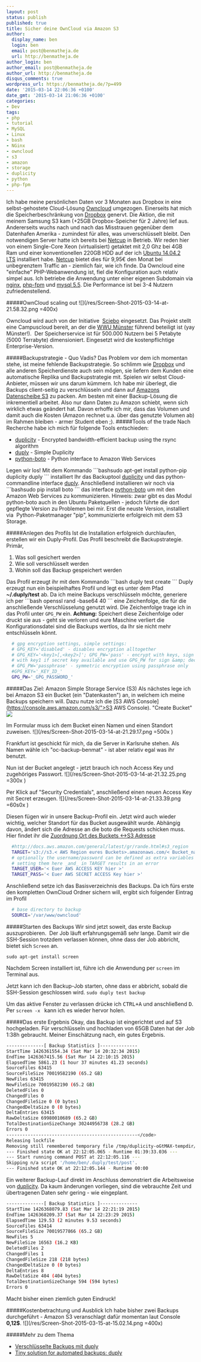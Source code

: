 ```yaml
---
layout: post
status: publish
published: true
title: Sicher deine OwnCloud via Amazon S3
author:
  display_name: ben
  login: ben
  email: post@benmatheja.de
  url: http://benmatheja.de
author_login: ben
author_email: post@benmatheja.de
author_url: http://benmatheja.de
disqus_comments: true
wordpress_url: https://benmatheja.de/?p=499
date: '2015-03-14 22:06:36 +0100'
date_gmt: '2015-03-14 21:06:36 +0100'
categories:
- Dev
tags:
- php
- tutorial
- MySQL
- Linux
- bash
- NGinx
- owncloud
- s3
- amazon
- storage
- duplicity
- python
- php-fpm
---
```

Ich habe meine persönlichen Daten vor 3 Monaten aus Dropbox in eine selbst-gehostete Cloud-Lösung [Owncloud](http://www.owncloud.de) umgezogen. Einerseits hat mich die Speicherbeschränkung von <a href="http://www.dropbox.com">Dropbox</a> genervt. Die Aktion, die mit meinem Samsung S3 kam (+25GB Dropbox-Speicher für 2 Jahre) lief aus. Andererseits wuchs nach und nach das Misstrauen gegenüber dem Datenhafen Amerika - zumindest für alles, was unverschlüsselt bleibt.
<a id="more"></a><a id="more-499"></a>
Den notwendigen Server hatte ich bereits bei <a href="http://www.netcup.de">Netcup</a> in Betrieb. Wir reden hier von einem Single-Core Xeon (virtualisiert) getaktet mit 2,0 Ghz bei 4GB Ram und einer konventionellen 220GB HDD auf der ich <a href="http://releases.ubuntu.com/14.04/">Ubuntu 14.04.2 LTS</a>&nbsp;installiert habe.&nbsp;<a href="http://www.netcup.de">Netcup</a> bietet dies für 9,95&euro; den Monat bei unbegrenztem Traffic an - ziemlich fair, wie ich finde.
Da Owncloud eine "einfache" PHP-Webanwendung ist, fiel die Konfiguration auch relativ simpel aus.
Ich betriebe die Anwendung unter einer eigenen Subdomain via <a href="http://nginx.org">nginx</a>, <a href="http://php-fpm.org">php-fpm</a> und <a href="http://dev.mysql.com/downloads/mysql/5.5.html">mysql&nbsp;5.5</a>. Die Performance ist bei 3-4 Nutzern zufriedenstellend.

#####OwnCloud scaling out
![](/res/Screen-Shot-2015-03-14-at-21.58.32.png =400x) 

Owncloud wird auch von der Initiative&nbsp;&nbsp;<a href="https://www.sciebo.de">Sciebo</a>&nbsp;eingesetzt. Das Projekt stellt eine Campuscloud bereit, an der die <a href="http://www.uni-muenster.de/de/">WWU Münster</a> führend beteiligt ist (yay Münster!). &nbsp;Der Speicherservice ist für 500.000 Nutzern bei 5 Petabyte (5000 Terrabyte) dimensioniert. Eingesetzt wird die kostenpflichtige Enterprise-Version.

#####Backupstrategie - Quo Vadis?
Das Problem vor dem ich momentan stehe, ist meine fehlende Backupstrategie. So schlimm wie <a href="https://www.dropbox.com/de/">Dropbox</a> und alle anderen Speicherdienste auch sein mögen, sie liefern dem Kunden eine automatische Replika und Backupstrategie mit. Spielen wir selbst Cloud-Anbieter, müssen wir uns darum kümmern.
Ich habe mir überlegt, die Backups client-seitig zu verschlüsseln und dann auf <a href="http://aws.amazon.com/de/s3/">Amazons Datenscheibe S3</a> zu packen. Am besten mit einer&nbsp;Backup-Lösung die inkrementiell arbeitet. Also nur dann Daten zu Amazon schiebt, wenn sich wirklich etwas geändert hat. Davon erhoffe ich mir, dass das Volumen und damit auch die Kosten (Amazon rechnet u.a. über das genutzte Volumen ab) im Rahmen bleiben - armer Student eben ;).
#####Tools of the trade
Nach Recherche habe ich mich für folgende Tools entschieden:
<ul>
<li><a href="http://duplicity.nongnu.org">duplicity</a>&nbsp;-&nbsp;Encrypted bandwidth-efficient backup using the rsync algorithm</li>
<li><a href="http://duply.net">duply</a>&nbsp;- Simple Duplicity</li>
<li><a href="https://github.com/boto/boto">python-boto</a>&nbsp;-&nbsp;Python interface to Amazon Web Services</li>
</ul>
Legen wir los! Mit dem Kommando
```bashsudo apt-get install python-pip duplicity duply ```
installiert Ihr das Backuptool <a href="http://duplicity.nongnu.org">duplicity</a>&nbsp;und das python-commandline interface <a href="http://duply.net">duply</a>.
Anschließend&nbsp;installieren wir noch via
```bashsudo pip install boto ```
das interface <a href="https://github.com/boto/boto">python-boto</a>&nbsp;um mit den Amazon Web Services&nbsp;zu kommunizieren.
Hinweis: zwar gibt es das Modul python-boto auch in den Ubuntu Paketquellen - jedoch führte die dort gepflegte Version zu Problemen bei mir. Erst die neuste Version, installiert via &nbsp;Python-Paketmanager "pip", kommunizierte erfolgreich&nbsp;mit dem S3 Storage.

#####Anlegen des Profils
Ist die Installation erfolgreich durchlaufen, erstellen wir ein Duply-Profil. Das Profil beschreibt die Backupstrategie. Primär,
<ol>
<li>Was soll gesichert werden</li>
<li>Wie soll verschlüsselt werden</li>
<li>Wohin soll das Backup gespeichert werden</li>
</ol>
Das Profil erzeugt ihr mit dem Kommando
```bash
duply test create
```
Duply erzeugt nun ein beispielhaftes Profil und legt es unter dem Pfad <strong>~/.duply/test</strong> ab.
Da ich meine Backups verschlüsseln möchte, generiere ich per
```bash
openssl rand -base64 40
```
eine Zeichenfolge, die für die anschließende Verschlüsselung genutzt wird.
Die Zeichenfolge trage ich in das Profil unter <code>GPG_PW</code> ein.
<strong>Achtung:</strong> Speichert diese Zeichenfolge oder druckt sie aus - geht sie verloren und eure Maschine verliert die Konfigurationsdatei sind die Backups wertlos, da Ihr sie nicht mehr entschlüsseln könnt.

```bash
  # gpg encryption settings, simple settings:
  # GPG_KEY='disabled' - disables encryption alltogether
  # GPG_KEY='<key1>[,<key2>]'; GPG_PW='pass' - encrypt with keys, sign
  # with key1 if secret key available and use GPG_PW for sign &amp; decrypt
  # GPG_PW='passphrase' - symmetric encryption using passphrase only
  #GPG_KEY='_KEY_ID_'
  GPG_PW='_GPG_PASSWORD_'
```

#####Das Ziel: Amazon Simple Storage Service (S3)
Als nächstes lege ich bei Amazon S3 ein Bucket (ein "Datenkasten") an, in welchem ich meine Backups speichern will. Dazu nutze ich die [S3 AWS Console](https://console.aws.amazon.com/s3/">S3 AWS Console). "Create Bucket"
![](/res/Screen-Shot-2015-03-14-at-21.27.30.png)


Im Formular muss ich dem Bucket einen Namen und einen Standort zuweisen.
![](/res/Screen-Shot-2015-03-14-at-21.29.17.png =500x )

Frankfurt ist geschickt für mich, da die Server in Karlsruhe stehen. Als Namen wähle ich "oc-backup-benmat" - ist aber relativ egal was ihr benutzt. 

Nun ist der Bucket angelegt - jetzt brauch ich noch Access Key und zugehöriges Passwort.
![](/res/Screen-Shot-2015-03-14-at-21.32.25.png =300x )

Per Klick auf "Security Credentials", anschließend einen neuen Access Key mit Secret erzeugen.
![](/res/Screen-Shot-2015-03-14-at-21.33.39.png =60s0x )

Diesen fügen wir in unsere Backup-Profil ein. Jetzt wird auch wieder wichtig, welcher Standort für das Bucket ausgewählt wurde. Abhängig davon, ändert sich die Adresse an die boto die Requests schicken muss. Hier findet ihr die <a href="http://docs.aws.amazon.com/general/latest/gr/rande.html#s3_region">Zuordnung Ort des Buckets <->S3 Adresse</a>

```bash
  #http://docs.aws.amazon.com/general/latest/gr/rande.html#s3_region
  TARGET='s3://s3.< AWS Region eures Buckets>.amazonaws.com/< Bucket_name >/< Ordner im Bucket>'
  # optionally the username/password can be defined as extra variables
  # setting them here _and_ in TARGET results in an error
  TARGET_USER='< Euer AWS ACCESS KEY hier >'
  TARGET_PASS='< Euer AWS SECRET ACCESS Key hier >'
```
Anschließend setze ich das Basisverzeichnis des Backups. Da ich fürs erste den kompletten OwnCloud Ordner sichern will, ergibt sich folgender Eintrag im Profil

```bash
  # base directory to backup
  SOURCE='/var/www/owncloud'
```

#####Starten des Backups
Wir sind jetzt soweit, das erste Backup auszuprobieren. &nbsp;Der Job läuft erfahrungsgemäß sehr lange. Damit wir die SSH-Session trotzdem verlassen können, ohne dass der Job abbricht, bietet sich <code>Screen</code> an.

```sudo apt-get install screen ```

Nachdem Screen installiert ist, führe ich die Anwendung per <code>screen</code> im Terminal aus.

Jetzt kann ich den Backup-Job starten, ohne dass er abbricht, sobald die SSH-Session geschlossen wird.
```sudo duply test backup```

Um das aktive Fenster zu verlassen drücke ich <kbd>CTRL+A</kbd> und anschließend <kbd>D</kbd>.
Per
```screen -x ```
kann ich es wieder hervor holen.

#####Das erste Ergebnis
Okay, das Backup ist eingerichtet und auf S3 hochgeladen. Für verschlüsseln und hochladen von 65GB Daten hat der Job 1:38h gebraucht. Meiner Einschätzung nach, ein gutes Ergebnis.

```bash
--------------[ Backup Statistics ]--------------
StartTime 1426361554.34 (Sat Mar 14 20:32:34 2015)
EndTime 1426367415.56 (Sat Mar 14 22:10:15 2015)
ElapsedTime 5861.23 (1 hour 37 minutes 41.23 seconds)
SourceFiles 63415
SourceFileSize 70019582190 (65.2 GB)
NewFiles 63415
NewFileSize 70019582190 (65.2 GB)
DeletedFiles 0
ChangedFiles 0
ChangedFileSize 0 (0 bytes)
ChangedDeltaSize 0 (0 bytes)
DeltaEntries 63415
RawDeltaSize 69980010689 (65.2 GB)
TotalDestinationSizeChange 30244956738 (28.2 GB)
Errors 0
-------------------------------------------------</code>
Releasing lockfile
Removing still remembered temporary file /tmp/duplicity-oGtMAX-tempdir/mkstemp-11THC_-1
--- Finished state OK at 22:12:05.065 - Runtime 01:39:33.036 ---
--- Start running command POST at 22:12:05.116 ---
Skipping n/a script '/home/ben/.duply/test/post'.
--- Finished state OK at 22:12:05.144 - Runtime 00:00
```
Ein weiterer Backup-Lauf direkt im Anschluss demonstriert die Arbeitsweise von <a href="http://duplicity.nongnu.org">duplicity</a>. Da kaum änderungen vorliegen, sind die vebrauchte Zeit und übertragenen Daten sehr gering - wie eingeplant.

```bash
--------------[ Backup Statistics ]--------------
StartTime 1426368079.83 (Sat Mar 14 22:21:19 2015)
EndTime 1426368209.37 (Sat Mar 14 22:23:29 2015)
ElapsedTime 129.53 (2 minutes 9.53 seconds)
SourceFiles 63414
SourceFileSize 70019577866 (65.2 GB)
NewFiles 5
NewFileSize 16563 (16.2 KB)
DeletedFiles 2
ChangedFiles 1
ChangedFileSize 218 (218 bytes)
ChangedDeltaSize 0 (0 bytes)
DeltaEntries 8
RawDeltaSize 404 (404 bytes)
TotalDestinationSizeChange 594 (594 bytes)
Errors 0
```

Macht bisher einen ziemlich guten Eindruck!

#####Kostenbetrachtung und Ausblick
Ich habe bisher zwei Backups durchgeführt - Amazon S3 veranschlagt dafür momentan laut Console <strong>0,12$</strong>.
![](/res/Screen-Shot-2015-03-15-at-15.02.14.png =400x)

#####Mehr zu dem Thema
<ul>
<li><a href="http://www.xentux.de/linux/verschlusselte-backups-mit-duply/">Verschlüsselte Backups mit duply</a></li>
<li><a title="Permalink to Tiny solution for automated backups: duply" href="http://jowisoftware.de/wp/2011/10/tiny-solution-for-automated-backups-duply/" rel="bookmark">Tiny solution for automated backups: duply</a></li>
</ul>
